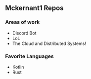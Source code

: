 ## Mckernant1 Repos

### Areas of work
- Discord Bot
- LoL
- The Cloud and Distributed Systems!

### Favorite Languages
- Kotlin
- Rust

